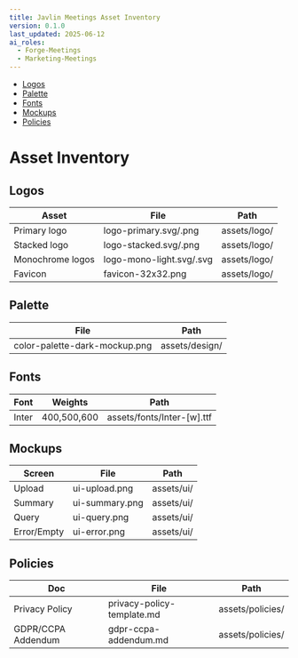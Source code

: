 ```yaml
---
title: Javlin Meetings Asset Inventory
version: 0.1.0
last_updated: 2025-06-12
ai_roles:
  - Forge-Meetings
  - Marketing-Meetings
---
```


<!-- TOC -->
- [Logos](#logos)
- [Palette](#palette)
- [Fonts](#fonts)
- [Mockups](#mockups)
- [Policies](#policies)
<!-- /TOC -->

# Asset Inventory

## Logos
| Asset              | File                         | Path            |
|--------------------|------------------------------|-----------------|
| Primary logo       | logo-primary.svg/.png        | assets/logo/    |
| Stacked logo       | logo-stacked.svg/.png        | assets/logo/    |
| Monochrome logos   | logo-mono-light.svg/.svg     | assets/logo/    |
| Favicon            | favicon-32x32.png            | assets/logo/    |

## Palette
| File                          | Path               |
|-------------------------------|--------------------|
| color-palette-dark-mockup.png | assets/design/     |

## Fonts
| Font   | Weights    | Path                          |
|--------|------------|-------------------------------|
| Inter  | 400,500,600| assets/fonts/Inter-[w].ttf    |

## Mockups
| Screen          | File            | Path        |
|-----------------|-----------------|-------------|
| Upload          | ui-upload.png   | assets/ui/  |
| Summary         | ui-summary.png  | assets/ui/  |
| Query           | ui-query.png    | assets/ui/  |
| Error/Empty     | ui-error.png    | assets/ui/  |

## Policies
| Doc                  | File                         | Path                |
|----------------------|------------------------------|---------------------|
| Privacy Policy       | privacy-policy-template.md   | assets/policies/    |
| GDPR/CCPA Addendum   | gdpr-ccpa-addendum.md        | assets/policies/    |
